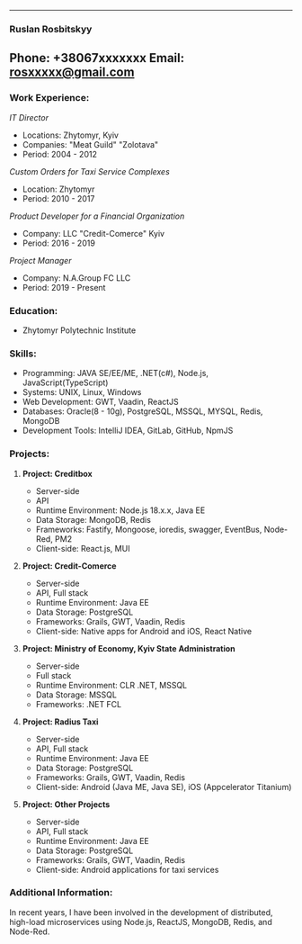 
---

### Ruslan Rosbitskyy
Phone: +38067xxxxxxx
Email: rosxxxxx@gmail.com
---

### Work Experience:

*IT Director*
- Locations: Zhytomyr, Kyiv
- Companies: "Meat Guild" "Zolotava"
- Period: 2004 - 2012

*Custom Orders for Taxi Service Complexes*
- Location: Zhytomyr
- Period: 2010 - 2017

*Product Developer for a Financial Organization*
- Company: LLC "Credit-Comerce" Kyiv
- Period: 2016 - 2019

*Project Manager*
- Company: N.A.Group FC LLC
- Period: 2019 - Present

### Education:
- Zhytomyr Polytechnic Institute

### Skills:
- Programming: JAVA SE/EE/ME, .NET(c#), Node.js, JavaScript(TypeScript)
- Systems: UNIX, Linux, Windows
- Web Development: GWT, Vaadin, ReactJS
- Databases: Oracle(8 - 10g), PostgreSQL, MSSQL, MYSQL, Redis, MongoDB
- Development Tools: IntelliJ IDEA, GitLab, GitHub, NpmJS

### Projects:
1. **Project: Creditbox**
    - Server-side
    - API
    - Runtime Environment: Node.js 18.x.x, Java EE
    - Data Storage: MongoDB, Redis
    - Frameworks: Fastify, Mongoose, ioredis, swagger, EventBus, Node-Red, PM2
    - Client-side: React.js, MUI

2. **Project: Credit-Comerce**
    - Server-side
    - API, Full stack
    - Runtime Environment: Java EE
    - Data Storage: PostgreSQL
    - Frameworks: Grails, GWT, Vaadin, Redis
    - Client-side: Native apps for Android and iOS, React Native

3. **Project: Ministry of Economy, Kyiv State Administration**
    - Server-side
    - Full stack
    - Runtime Environment: CLR .NET, MSSQL
    - Data Storage: MSSQL
    - Frameworks: .NET FCL

4. **Project: Radius Taxi**
    - Server-side
    - API, Full stack
    - Runtime Environment: Java EE
    - Data Storage: PostgreSQL
    - Frameworks: Grails, GWT, Vaadin, Redis
    - Client-side: Android (Java ME, Java SE), iOS (Appcelerator Titanium)

5. **Project: Other Projects**
    - Server-side
    - API, Full stack
    - Runtime Environment: Java EE
    - Data Storage: PostgreSQL
    - Frameworks: Grails, GWT, Vaadin, Redis
    - Client-side: Android applications for taxi services

### Additional Information:
In recent years, I have been involved in the development of distributed, high-load microservices using Node.js, ReactJS, MongoDB, Redis, and Node-Red.